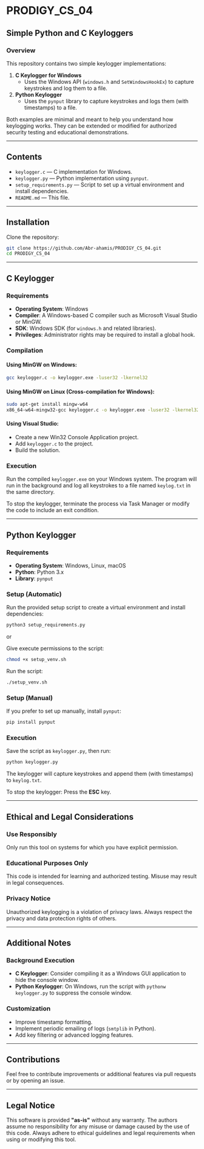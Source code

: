 # PRODIGY_CS_04

## Simple Python and C Keyloggers

### Overview
This repository contains two simple keylogger implementations:

1. **C Keylogger for Windows**
   - Uses the Windows API (`windows.h` and `SetWindowsHookEx`) to capture keystrokes and log them to a file.
2. **Python Keylogger**
   - Uses the `pynput` library to capture keystrokes and logs them (with timestamps) to a file.

Both examples are minimal and meant to help you understand how keylogging works. They can be extended or modified for authorized security testing and educational demonstrations.

---

## Contents
- `keylogger.c` — C implementation for Windows.
- `keylogger.py` — Python implementation using `pynput`.
- `setup_requirements.py` — Script to set up a virtual environment and install dependencies.
- `README.md` — This file.

---

## Installation
Clone the repository:
```bash
git clone https://github.com/Abr-ahamis/PRODIGY_CS_04.git
cd PRODIGY_CS_04
```

---

## C Keylogger

### Requirements
- **Operating System**: Windows
- **Compiler**: A Windows-based C compiler such as Microsoft Visual Studio or MinGW.
- **SDK**: Windows SDK (for `windows.h` and related libraries).
- **Privileges**: Administrator rights may be required to install a global hook.

### Compilation
#### Using MinGW on Windows:
```bash
gcc keylogger.c -o keylogger.exe -luser32 -lkernel32
```
#### Using MinGW on Linux (Cross-compilation for Windows):
```bash
sudo apt-get install mingw-w64
x86_64-w64-mingw32-gcc keylogger.c -o keylogger.exe -luser32 -lkernel32
```
#### Using Visual Studio:
- Create a new Win32 Console Application project.
- Add `keylogger.c` to the project.
- Build the solution.

### Execution
Run the compiled `keylogger.exe` on your Windows system. The program will run in the background and log all keystrokes to a file named `keylog.txt` in the same directory.

To stop the keylogger, terminate the process via Task Manager or modify the code to include an exit condition.

---

## Python Keylogger

### Requirements
- **Operating System**: Windows, Linux, macOS
- **Python**: Python 3.x
- **Library**: `pynput`

### Setup (Automatic)
Run the provided setup script to create a virtual environment and install dependencies:
```bash
python3 setup_requirements.py
```
or 

Give execute permissions to the script:
```bash
chmod +x setup_venv.sh
```
Run the script:
```bash
./setup_venv.sh

```
### Setup (Manual)
If you prefer to set up manually, install `pynput`:
```bash
pip install pynput
```

### Execution
Save the script as `keylogger.py`, then run:
```bash
python keylogger.py
```
The keylogger will capture keystrokes and append them (with timestamps) to `keylog.txt`.

To stop the keylogger: Press the **ESC** key.

---

## Ethical and Legal Considerations
### **Use Responsibly**
Only run this tool on systems for which you have explicit permission.

### **Educational Purposes Only**
This code is intended for learning and authorized testing. Misuse may result in legal consequences.

### **Privacy Notice**
Unauthorized keylogging is a violation of privacy laws. Always respect the privacy and data protection rights of others.

---

## Additional Notes
### Background Execution
- **C Keylogger**: Consider compiling it as a Windows GUI application to hide the console window.
- **Python Keylogger**: On Windows, run the script with `pythonw keylogger.py` to suppress the console window.

### Customization
- Improve timestamp formatting.
- Implement periodic emailing of logs (`smtplib` in Python).
- Add key filtering or advanced logging features.

---

## Contributions
Feel free to contribute improvements or additional features via pull requests or by opening an issue.

---

## Legal Notice
This software is provided **"as-is"** without any warranty. The authors assume no responsibility for any misuse or damage caused by the use of this code. Always adhere to ethical guidelines and legal requirements when using or modifying this tool.

